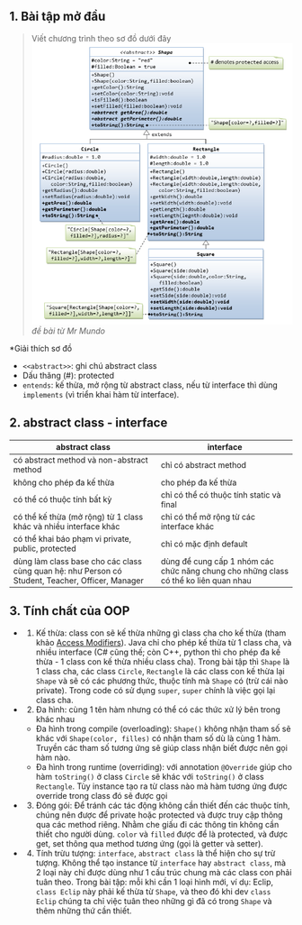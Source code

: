 ## 1. Bài tập mở đầu
>Viết chương trình theo sơ đồ dưới đây
![shape UML](./shape-uml.png)
*đề bài từ Mr Mundo*

*Giải thích sơ đồ
- ``<<abstract>>``: ghi chú abstract class
- Dấu thăng (#): protected
- ``entends``: kế thừa, mở rộng từ abstract class, nếu từ interface thì dùng ``implements`` (vì triển khai hàm từ interface).

## 2. abstract class - interface
|abstract class|interface|
|--|--|
|có abstract method và non-abstract method|chỉ có abstract method|
|không cho phép đa kế thừa|cho phép đa kế thừa|
|có thể có thuộc tính bất kỳ|chỉ có thể có thuộc tính static và final|
|có thể kế thừa (mở rộng) từ 1 class khác và nhiều interface khác|chỉ có thể mở rộng từ các interface khác|
|có thể khai báo phạm vi private, public, protected|chỉ có mặc định default|
|dùng làm class base cho các class cùng quan hệ: như Person có Student, Teacher, Officer, Manager|dùng để cung cấp 1 nhóm các chức năng chung cho những class có thể ko liên quan nhau|


## 3. Tính chất của OOP
- 1. Kế thừa: class con sẽ kế thừa những gì class cha cho kế thừa (tham khảo [Access Modifiers](../oop1/README.md)). Java chỉ cho phép kế thừa từ 1 class cha, và nhiều interface (C# cũng thế; còn C++, python thì cho phép đa kế thừa - 1 class con kế thừa nhiều class cha). Trong bài tập thì ``Shape`` là 1 class cha, các class ``Circle``, ``Rectangle`` là các class con kế thừa lại ``Shape`` và sẽ có các phương thức, thuộc tính mà ``Shape`` có (trừ cái nào private). Trong code có sử dụng ``super``, ``super`` chính là việc gọi lại class cha.
- 2. Đa hình: cùng 1 tên hàm nhưng có thể có các thức xử lý bên trong khác nhau
    + Đa hình trong compile (overloading): ``Shape()`` không nhận tham số sẽ khác với ``Shape(color, filles)`` có nhận tham số dù là cùng 1 hàm. Truyền các tham số tương ứng sẽ giúp class nhận biết được nên gọi hàm nào. 
    + Đa hình trong runtime (overriding): với annotation ``@Override`` giúp cho hàm ``toString()`` ở class ``Circle`` sẽ khác với ``toString()`` ở class ``Rectangle``. Tùy instance tạo ra từ class nào mà hàm tương ứng được override trong class đó sẽ được gọi
- 3. Đóng gói: Để tránh các tác động không cần thiết đến các thuộc tính, chúng nên được để private hoặc protected và được truy cập thông qua các method riêng. Nhằm che giấu đi các thông tin không cần thiết cho người dùng. ``color`` và ``filled`` được để là protected, và được get, set thông qua method tương ứng (gọi là getter và setter).
- 4. Tính trừu tượng: ``interface``, ``abstract class`` là thể hiện cho sự trừ tượng. Không thể tạo instance từ ``interface`` hay ``abstract class``, mà 2 loại này chỉ được dùng như 1 cấu trúc chung mà các class con phải tuân theo. Trong bài tập: mỗi khi cần 1 loại hình mới, ví dụ: Eclip, ``class Eclip`` này phải kế thừa từ ``Shape``, và theo đó khi dev ``class Eclip`` chúng ta chỉ việc tuân theo những gì đã có trong ``Shape`` và thêm những thứ cần thiết.